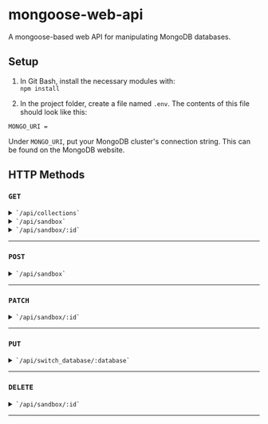 # mongoose-web-api
A mongoose-based web API for manipulating MongoDB databases.




## Setup
1. In Git Bash, install the necessary modules with:\
`npm install`

2. In the project folder, create a file named `.env`. The contents of this file should look like this:
```
MONGO_URI = 
```
Under `MONGO_URI`, put your MongoDB cluster's connection string. This can be found on the MongoDB website.




## HTTP Methods


### `GET`

<details>
  <summary><code>`/api/collections`</code></summary>

  ---
  > #### `GET` Returns a list of collections in the current database.
  - Responses
    - `200`: JSON object
  ---
</details>
<details>
  <summary><code>`/api/sandbox`</code></summary>

  ---
  > #### `GET` Returns a list of documents in the Sandboxes collection.
  - Request body (optional)
    > Accepts a MongoDB query
  - Query parameters (optional)
    > *Prioritizes the request body*\
    > `id`: ID of the document.\
    > `name`: Name of the document.
  ---
</details>
<details>
  <summary><code>`/api/sandbox/:id`</code></summary>

  ---
  > #### `GET` Returns a document in the Sandboxes collection.
  - Route parameters (Required)
    > `id`: ID of the document.
  ---
</details>

---


### `POST`

<details>
  <summary><code>`/api/sandbox`</code></summary>

  ---
  ---
</details>

---


### `PATCH`

<details>
  <summary><code>`/api/sandbox/:id`</code></summary>

  ---
  ---
</details>

---


### `PUT`

<details>
  <summary><code>`/api/switch_database/:database`</code></summary>

  ---
  - Route parameters (Required)
    > `database`: Name of the database to switch to
  - Responses
    - `200`: JSON
  ---
</details>

---


### `DELETE`

<details>
  <summary><code>`/api/sandbox/:id`</code></summary>

  ---
  ---
</details>

---